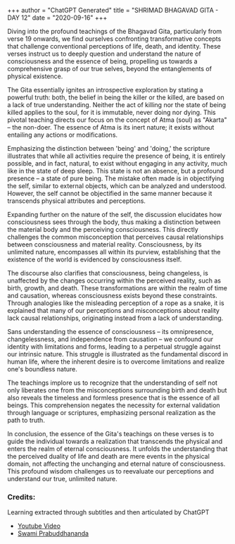 +++
author = "ChatGPT Generated"
title = "SHRIMAD BHAGAVAD GITA - DAY 12"
date = "2020-09-16"
+++

Diving into the profound teachings of the Bhagavad Gita, particularly from verse 19 onwards, we find ourselves confronting transformative concepts that challenge conventional perceptions of life, death, and identity. These verses instruct us to deeply question and understand the nature of consciousness and the essence of being, propelling us towards a comprehensive grasp of our true selves, beyond the entanglements of physical existence.

The Gita essentially ignites an introspective exploration by stating a powerful truth: both, the belief in being the killer or the killed, are based on a lack of true understanding. Neither the act of killing nor the state of being killed applies to the soul, for it is immutable, never doing nor dying. This pivotal teaching directs our focus on the concept of Atma (soul) as "Akarta" – the non-doer. The essence of Atma is its inert nature; it exists without entailing any actions or modifications.

Emphasizing the distinction between 'being' and 'doing,' the scripture illustrates that while all activities require the presence of being, it is entirely possible, and in fact, natural, to exist without engaging in any activity, much like in the state of deep sleep. This state is not an absence, but a profound presence – a state of pure being. The mistake often made is in objectifying the self, similar to external objects, which can be analyzed and understood. However, the self cannot be objectified in the same manner because it transcends physical attributes and perceptions.

Expanding further on the nature of the self, the discussion elucidates how consciousness sees through the body, thus making a distinction between the material body and the perceiving consciousness. This directly challenges the common misconception that perceives causal relationships between consciousness and material reality. Consciousness, by its unlimited nature, encompasses all within its purview, establishing that the existence of the world is evidenced by consciousness itself.

The discourse also clarifies that consciousness, being changeless, is unaffected by the changes occurring within the perceived reality, such as birth, growth, and death. These transformations are within the realm of time and causation, whereas consciousness exists beyond these constraints. Through analogies like the misleading perception of a rope as a snake, it is explained that many of our perceptions and misconceptions about reality lack causal relationships, originating instead from a lack of understanding.

Sans understanding the essence of consciousness – its omnipresence, changelessness, and independence from causation – we confound our identity with limitations and forms, leading to a perpetual struggle against our intrinsic nature. This struggle is illustrated as the fundamental discord in human life, where the inherent desire is to overcome limitations and realize one's boundless nature.

The teachings implore us to recognize that the understanding of self not only liberates one from the misconceptions surrounding birth and death but also reveals the timeless and formless presence that is the essence of all beings. This comprehension negates the necessity for external validation through language or scriptures, emphasizing personal realization as the path to truth.

In conclusion, the essence of the Gita's teachings on these verses is to guide the individual towards a realization that transcends the physical and enters the realm of eternal consciousness. It unfolds the understanding that the perceived duality of life and death are mere events in the physical domain, not affecting the unchanging and eternal nature of consciousness. This profound wisdom challenges us to reevaluate our perceptions and understand our true, unlimited nature. 

### Credits:
Learning extracted through subtitles and then articulated by ChatGPT

* [Youtube Video](https://www.youtube.com/watch?v=BNo2EvEam7g)
* [Swami Prabuddhananda](https://www.youtube.com/@upanishadswithswamiprabudd4019/streams)